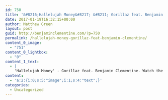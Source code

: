 ```yaml
---
id: 750
title: '&#8216;Hallelujah Money&#8217; &#8211; Gorillaz feat. Benjamin Clementine'
date: 2017-01-19T16:32:15+00:00
author: Matthew Green
layout: post
guid: http://benjaminclementine.com/?p=750
permalink: /hallelujah-money-gorillaz-feat-benjamin-clementine/
content_0_image:
  - "751"
content_0_lightbox:
  - "0"
content_1_text:
  - |
    'Hallelujah Money' - Gorillaz feat. Benjamin Clementine. Watch the video <a href="http://uproxx.com/music/gorillaz-hallelujah-money-video/">HERE</a>.
content:
  - 'a:2:{i:0;s:5:"image";i:1;s:4:"text";}'
categories:
  - Uncategorized
---
```

